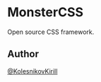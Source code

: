 # MonsterCSS

Open source CSS framework.

## Author

[@KolesnikovKirill](https://github.com/kolesnikovKirill)